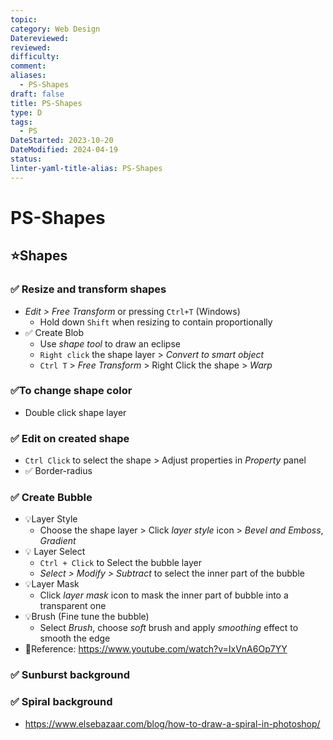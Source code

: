 ```yaml
---
topic: 
category: Web Design
Datereviewed: 
reviewed: 
difficulty: 
comment: 
aliases:
  - PS-Shapes
draft: false
title: PS-Shapes
type: D
tags:
  - PS
DateStarted: 2023-10-20
DateModified: 2024-04-19
status: 
linter-yaml-title-alias: PS-Shapes
---
```


# PS-Shapes

## ⭐Shapes

### ✅ Resize and transform shapes

- _Edit > Free Transform_ or pressing `Ctrl+T` (Windows)
  - Hold down `Shift` when resizing to contain proportionally
- ✅ Create Blob
  - Use _shape tool_ to draw an eclipse
  - `Right click` the shape layer > _Convert to smart object_
  - `Ctrl T` > _Free Transform_ > Right Click the shape > _Warp_

### ✅To change shape color

- Double click shape layer

### ✅ Edit on created shape

- `Ctrl Click` to select the shape > Adjust properties in _Property_ panel
- ✅ Border-radius

### ✅ Create Bubble

- 💡Layer Style
  - Choose the shape layer > Click _layer style_ icon > _Bevel and Emboss_, _Gradient_
- 💡 Layer Select
  - `Ctrl + Click` to Select the bubble layer
  - _Select > Modify > Subtract_ to select the inner part of the bubble
- 💡Layer Mask
  - Click _layer mask_ icon to mask the inner part of bubble into a transparent one
- 💡Brush (Fine tune the bubble)
  - Select _Brush_, choose _soft_ brush and apply _smoothing_ effect to smooth the edge
- 📌Reference: https://www.youtube.com/watch?v=IxVnA6Op7YY

### ✅ Sunburst background

### ✅ Spiral background

- https://www.elsebazaar.com/blog/how-to-draw-a-spiral-in-photoshop/
